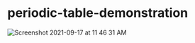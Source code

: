 # periodic-table-demonstration
![Screenshot 2021-09-17 at 11 46 31 AM](https://user-images.githubusercontent.com/76033808/133737461-1d21dfdd-df32-407f-9c1e-018a6fec88b0.png)
